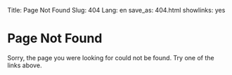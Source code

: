 Title: Page Not Found
Slug: 404
Lang: en
save_as: 404.html
showlinks: yes

# Page Not Found

Sorry, the page you were looking for could not be found. Try one of the links above.